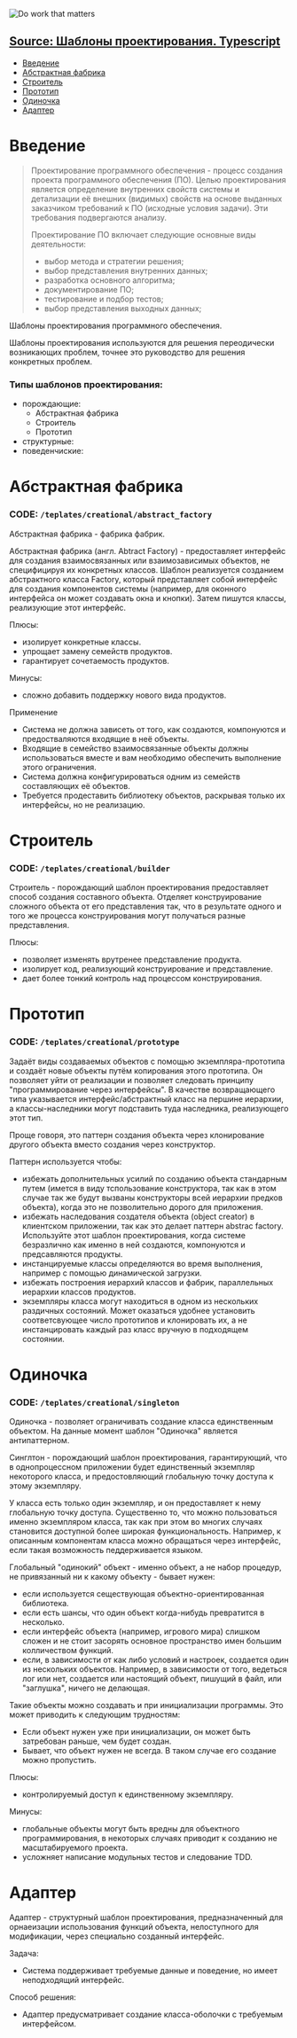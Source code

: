 ![Do work that matters](https://yt3.ggpht.com/a/AGF-l7_jmGIiURBep4sky6CRcfXfA6RF3FMjzlhkqA=s288-mo-c-c0xffffffff-rj-k-no "Do work that matters")

## [Source: Шаблоны проектирования. Typescript](https://www.youtube.com/playlist?list=PLIFGfLqvZ-yFrZbynkxYMnlHUw_XwH90m)

* [Введение](#Введение)
* [Абстрактная фабрика](#Абстрактная-фабрика)
* [Строитель](#Строитель)
* [Прототип](#Прототип)
* [Одиночка](#Одиночка)
* [Адаптер](#Адаптер)

# Введение

> Проектирование программного обеспечения - процесс создания проекта программного обеспечения (ПО).
> Целью проектирования является определение внутренних свойств системы и детализации её внешних (видимых) свойств
> на основе выданных заказчиком требований к ПО (исходные условия задачи). Эти требования подвергаются анализу.
> 
> Проектирование ПО включает следующие основные виды деятельности:
>   - выбор метода и стратегии решения;
>   - выбор представления внутренних данных;
>   - разработка основного алгоритма;
>   - документирование ПО;
>   - тестирование и подбор тестов;
>   - выбор представления выходных данных;

Шаблоны проектирования программного обеспечения.

Шаблоны проектирования используются для решения переодически возникающих проблем, точнее это руководство для решения конкретных проблем.

### Типы шаблонов проектирования:
  - порождающие:
    - Абстрактная фабрика
    - Строитель
    - Прототип
  - структурные:
  - поведенчиские:


# Абстрактная фабрика
### CODE: `/teplates/creational/abstract_factory`

Абстрактная фабрика - фабрика фабрик.

Абстрактная фабрика (англ. Abtract Factory) - предоставляет интерфейс для создания взаимосвязанных или взаимозависимых объектов, не специфицируя их конкретных классов. Шаблон реализуется созданием абстрактного класса Factory, который представляет собой интерфейс для создания компонентов системы (например, для оконного интерфейса он может создавать окна и кнопки). Затем пишутся классы, реализующие этот интерфейс.

Плюсы:
  - изолирует конкретные классы.
  - упрощает замену семейств продуктов.
  - гарантирует сочетаемость продуктов.

Минусы:
  - сложно добавить поддержку нового вида продуктов.

Применение
  - Система не должна зависеть от того, как создаются, компонуются и предостваляются входящие в неё объекты.
  - Входящие в семейство взаимосвязанные объекты должны использоваться вместе и вам необходимо обеспечить выполнение этого ограничения.
  - Система должна конфигурироваться одним из семейств составляющих её объектов.
  - Требуется продеставить библиотеку объектов, раскрывая только их интерфейсы, но не реализацию.


# Строитель
### CODE: `/teplates/creational/builder`

Строитель - порождающий шаблон проектирования предоставляет способ создания составного объекта. Отделяет конструирование сложного объекта от его представления так, что в результате одного и того же процесса конструирования могут получаться разные представления.

Плюсы:
  - позволяет изменять врутренее представление продукта.
  - изолирует код, реализующий конструирование и представление.
  - дает более тонкий контроль над процессом конструирования.


# Прототип
### CODE: `/teplates/creational/prototype`

Задаёт виды создаваемых объектов с помощью экземпляра-прототипа и создаёт новые объекты путём копирования этого прототипа. Он позволяет уйти от реализации и позволяет следовать принципу "программирование через интерфейсы". В качестве возвращающего типа указывается интерфейс/абстрактный класс на першине иерархии, а классы-наследники могут подставить туда наследника, реализующего этот тип.

Проще говоря, это паттерн создания объекта через клонирование другого объекта вместо создания через конструктор.

Паттерн используется чтобы:
  - избежать дополнительных усилий по созданию объекта стандарным путем (имется в виду тспользование конструктора, так как в этом случае так же будут вызваны конструкторы всей иерархии предков объекта), когда это не позволительно дорого для приложения.
  - избежать наследования создателя объекта (object creator) в клиентском приложении, так как это делает паттерн abstrac factory. Используйте этот шаблон проектирования, когда системе безразлично как именно в ней создаются, компонуются и предсавляются продукты.
  - инстанцируемые классы определяются во время выполнения, например с помощью динамической загрузки.
  - избежать построения иерархий классов и фабрик, параллельных иерархии классов продуктов.
  - экземпляры класса могут находиться в одном из нескольких раздичных состояний. Может оказаться удобнее установить соответсвующее число прототипов и клонировать их, а не инстанцировать каждый раз класс вручную в подходящем состоянии.
  

# Одиночка
### CODE: `/teplates/creational/singleton`

Одиночка - позволяет ограничивать создание класса единственным объектом. На данные момент шаблон "Одиночка" является антипаттерном.

Синглтон - порождающий шаблон проектирования, гарантирующий, что в однопроцессном приложении будет единственный экземпляр некоторого класса, и предостовляющий глобальную точку доступа к этому экземпляру.

У класса есть только один экземпляр, и он предоставляет к нему глобальную точку доступа. Существенно то, что можно пользоваться именно экземпляром класса, так как при этом во многих случаях становится доступной более широкая функциональность. Например, к описанным компонентам класса можно обращаться через интерфейс, если такая возможность педдерживается языком.

Глобальный "одинокий" объект - именно объект, а не набор процедур, не  привязанный ни к какому объекту - бывает нужен:
  - если используется сеществующая объектно-ориентированная библиотека.
  - если есть шансы, что один объект когда-нибудь превратится в несколько.
  - если интерфейс объекта (например, игрового мира) слишком сложен и не стоит засорять основное пространство имен большим колличеством функций.
  - если, в зависимости от как либо условий и настроек, создается один из нескольких объектов. Например, в зависимости от того, ведеться лог или нет, создается или настоящий объект, пишущий в файл, или "заглушка", ничего не делающая.

Такие объекты можно создавать и при инициализации программы. Это может приводить к следующим трудностям:
  - Если объект нужен уже при инициализации, он может быть затребован раньше, чем будет создан.
  - Бывает, что объект нужен не всегда. В таком случае его создание можно пропустить.

Плюсы:
  - контролируемый доступ к единственному экземпляру.

Минусы:
  - глобальные объекты могут быть вредны для объектного программирования, в некоторых случаях приводит к созданию не масштабируемого проекта.
  - усложняет написание модульных тестов и следование TDD.


# Адаптер

Адаптер - структурный шаблон проектирования, предназначенный для орнаеизации использования функций объекта, нелоступного для модификации, через специально созданный интерфейс.

Задача:
  - Система поддерживает требуемые данные и поведение, но имеет неподходящий интерфейс.

Способ решения:
  - Адаптер предусматривает создание класса-оболочки с требуемым интерфейсом.